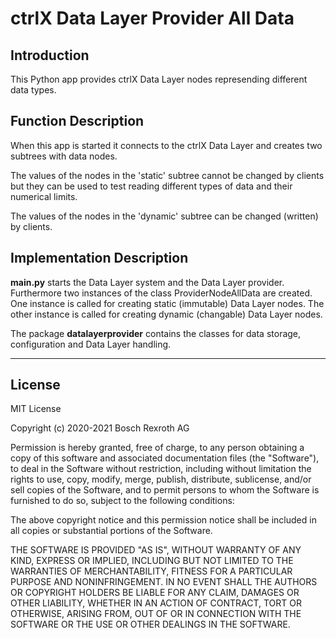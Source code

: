 # ctrlX Data Layer Provider All Data

## Introduction

This Python app provides ctrlX Data Layer nodes represending different data types. 

## Function Description

When this app is started it connects to the ctrlX Data Layer and creates two subtrees with data nodes. 

The values of the nodes in the 'static' subtree cannot be changed by clients but they can be used to test reading different types of data and their numerical limits.

The values of the nodes in the 'dynamic' subtree can be changed (written) by clients.

## Implementation Description

__main.py__ starts the Data Layer system and the Data Layer provider. Furthermore two instances of the class ProviderNodeAllData are created. One instance is called for creating static (immutable) Data Layer nodes. The other instance is called for creating dynamic (changable) Data Layer nodes.

The package __datalayerprovider__ contains the classes for data storage, configuration and Data Layer handling.

___

## License

MIT License

Copyright (c) 2020-2021 Bosch Rexroth AG

Permission is hereby granted, free of charge, to any person obtaining a copy
of this software and associated documentation files (the "Software"), to deal
in the Software without restriction, including without limitation the rights
to use, copy, modify, merge, publish, distribute, sublicense, and/or sell
copies of the Software, and to permit persons to whom the Software is
furnished to do so, subject to the following conditions:

The above copyright notice and this permission notice shall be included in all
copies or substantial portions of the Software.

THE SOFTWARE IS PROVIDED "AS IS", WITHOUT WARRANTY OF ANY KIND, EXPRESS OR
IMPLIED, INCLUDING BUT NOT LIMITED TO THE WARRANTIES OF MERCHANTABILITY,
FITNESS FOR A PARTICULAR PURPOSE AND NONINFRINGEMENT. IN NO EVENT SHALL THE
AUTHORS OR COPYRIGHT HOLDERS BE LIABLE FOR ANY CLAIM, DAMAGES OR OTHER
LIABILITY, WHETHER IN AN ACTION OF CONTRACT, TORT OR OTHERWISE, ARISING FROM,
OUT OF OR IN CONNECTION WITH THE SOFTWARE OR THE USE OR OTHER DEALINGS IN THE
SOFTWARE.
